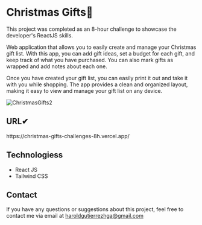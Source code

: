 <h1>Christmas Gifts🚀</h1>

<p>This project was completed as an 8-hour challenge to showcase the developer's ReactJS
            skills.</p>
<p> Web application that allows you to easily create and manage your Christmas gift list.
            With this app, you can add gift ideas, set a budget for each gift, and keep track of
            what you have purchased. You can also mark gifts as wrapped and add notes about each
            one.</p>
<p>Once you have created your gift list, you can easily print it out and take it with you
            while shopping. The app provides a clean and organized layout, making it easy to view
            and manage your gift list on any device.</p>




![ChristmasGifts2](https://github.com/Harold2000-ga/Challenges-8h/assets/114302259/d6cafcbf-db36-4e47-960c-2370344ecd50)

  
  <h2>URL✔</h2>
  <p>https://christmas-gifts-challenges-8h.vercel.app/</p>
  <h2>Technologiess</h2>
<ul>
  <li>React JS</li>
  <li>Tailwind CSS</li>
 </ul>


  <h2>Contact</h2>
  
If you have any questions or suggestions about this project, feel free to contact me via email at haroldgutierrezhga@gmail.com

